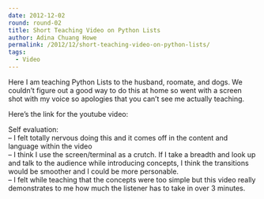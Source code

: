 ```yaml
---
date: 2012-12-02
round: round-02
title: Short Teaching Video on Python Lists
author: Adina Chuang Howe
permalink: /2012/12/short-teaching-video-on-python-lists/
tags:
  - Video
---
```

Here I am teaching Python Lists to the husband, roomate, and dogs. We couldn&#8217;t figure out a good way to do this at home so went with a screen shot with my voice so apologies that you can&#8217;t see me actually teaching. 

Here&#8217;s the link for the youtube video:



Self evaluation:  
&#8211; I felt totally nervous doing this and it comes off in the content and language within the video  
&#8211; I think I use the screen/terminal as a crutch. If I take a breadth and look up and talk to the audience while introducing concepts, I think the transitions would be smoother and I could be more personable.  
&#8211; I felt while teaching that the concepts were too simple but this video really demonstrates to me how much the listener has to take in over 3 minutes.
